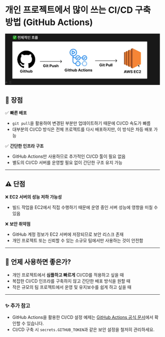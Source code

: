 # 개인 프로젝트에서 많이 쓰는 CI/CD 구축 방법 (GitHub Actions)

![img.png](img.png)

## 🚀 장점

✅ **빠른 배포**
- `git pull`을 활용하여 변경된 부분만 업데이트하기 때문에 CI/CD 속도가 빠름
- 대부분의 CI/CD 방식은 전체 프로젝트를 다시 배포하지만, 이 방식은 차등 배포 가능

✅ **간단한 인프라 구조**
- GitHub Actions만 사용하므로 추가적인 CI/CD 툴이 필요 없음
- 별도의 CI/CD 서버를 운영할 필요 없이 간단한 구조 유지 가능

---

## ⚠️ 단점

❌ **EC2 서버의 성능 저하 가능성**
- 빌드 작업을 EC2에서 직접 수행하기 때문에 운영 중인 서버 성능에 영향을 미칠 수 있음

❌ **보안 취약점**
- GitHub 계정 정보가 EC2 서버에 저장되므로 보안 리스크 존재
- 개인 프로젝트 또는 신뢰할 수 있는 소규모 팀에서만 사용하는 것이 안전함

---

## 📌 언제 사용하면 좋은가?

- 개인 프로젝트에서 **심플하고 빠르게** CI/CD를 적용하고 싶을 때
- 복잡한 CI/CD 인프라를 구축하지 않고 간단한 배포 방식을 원할 때
- 작은 규모의 팀 프로젝트에서 운영 및 유지보수를 쉽게 하고 싶을 때

---

### ✨ 추가 참고

- GitHub Actions을 활용한 CI/CD 설정 예제는 [GitHub Actions 공식 문서](https://docs.github.com/en/actions)에서 확인할 수 있습니다.
- CI/CD 구축 시 `secrets.GITHUB_TOKEN`과 같은 보안 설정을 철저히 관리하세요.